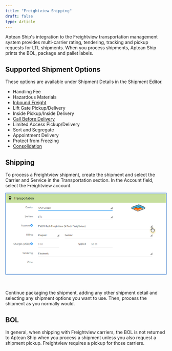 ```yaml
---
title: "Freightview Shipping"
draft: false
type: Article
---
```


Aptean Ship's integration to the Freightview transportation management system provides multi-carrier rating, tendering, tracking and pickup requests for LTL shipments. When you process shipments, Aptean Ship prints the BOL, package and pallet labels.
## Supported Shipment Options


These options are available under Shipment Details in the Shipment Editor.
* Handling Fee
* Hazardous Materials
* [Inbound Freight](hinbound-freight.md)
* Lift Gate Pickup/Delivery
* Inside Pickup/Inside Delivery
* [Call Before Delivery](call-before-delivery.md)
* Limited Access Pickup/Delivery
* Sort and Segregate
* Appointment Delivery
* Protect from Freezing
* [Consolidation](consolidated-shipments.md)


## Shipping


To process a Freightview shipment, create the shipment and select the Carrier and Service in the Transportation section. In the Account field, select the Freightview account.

![](assets/images/aptean-shipping-software-freightview-settings-5-1.png)

 

Continue packaging the shipment, adding any other shipment detail and selecting any shipment options you want to use. Then, process the shipment as you normally would.
## BOL


In general, when shipping with Freightview carriers, the BOL is not returned to Aptean Ship when you process a shipment unless you also request a shipment pickup.
Freightview requires a pickup for those carriers.

